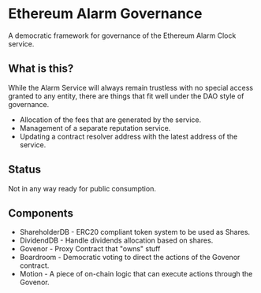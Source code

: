 # Ethereum Alarm Governance

A democratic framework for governance of the Ethereum Alarm Clock service.


## What is this?

While the Alarm Service will always remain trustless with no special access
granted to any entity, there are things that fit well under the DAO style of
governance.

- Allocation of the fees that are generated by the service.
- Management of a separate reputation service.
- Updating a contract resolver address with the latest address of the service.


## Status

Not in any way ready for public consumption.


## Components

- ShareholderDB - ERC20 compliant token system to be used as Shares.
- DividendDB    - Handle dividends allocation based on shares.
- Govenor       - Proxy Contract that "owns" stuff
- Boardroom     - Democratic voting to direct the actions of the Govenor contract.
- Motion        - A piece of on-chain logic that can execute actions through the Govenor.

